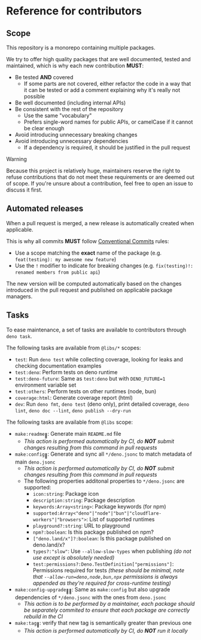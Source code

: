 # Reference for contributors

## Scope

This repository is a monorepo containing multiple packages.

We try to offer high quality packages that are well documented, tested and maintained, which is why each new contribution **MUST**:

- Be tested **AND** covered
  - If some parts are not covered, either refactor the code in a way that it can be tested or add a comment explaining why it's really not possible
- Be well documented (including internal APIs)
- Be consistent with the rest of the repository
  - Use the same "vocabulary"
  - Prefers single-word names for public APIs, or camelCase if it cannot be clear enough
- Avoid introducing unnecessary breaking changes
- Avoid introducing unnecessary dependencies
  - If a dependency is required, it should be justified in the pull request

> [!WARNING]
> Because this project is relatively huge, maintainers reserve the right to refuse contributions that do not meet these requirements or are deemed out of scope.
> If you're unsure about a contribution, feel free to open an issue to discuss it first.

## Automated releases

When a pull request is merged, a new release is automatically created when applicable.

This is why all commits **MUST** follow [Conventional Commits](https://www.conventionalcommits.org) rules:

- Use a scope matching the **exact** name of the package (e.g. `feat(testing): my awesome new feature`)
- Use the `!` modifier to indicate for breaking changes (e.g. `fix(testing)!: renamed members from public api`)

The new version will be computed automatically based on the changes introduced in the pull request and published on applicable package managers.

## Tasks

To ease maintenance, a set of tasks are available to contributors through `deno task`.

The following tasks are available from `@libs/*` scopes:

- `test`: Run `deno test` while collecting coverage, looking for leaks and checking documentation examples
- `test:deno`: Perform tests on deno runtime
- `test:deno-future`: Same as `test:deno` but with `DENO_FUTURE=1` environment variable set
- `test:others`: Perform tests on other runtimes (node, bun)
- `coverage:html`: Generate coverage report (html)
- `dev`: Run `deno fmt`, `deno test` (deno only), print detailed coverage, `deno lint`, `deno doc --lint`, `deno publish --dry-run`

The following tasks are available from `@libs` scope:

- `make:readme`<sub>🤖</sub>: Generate main `README.md` file
  - _This action is performed automatically by CI, do **NOT** submit changes resulting from this command in pull requests_
- `make:config`<sub>🤖</sub>: Generate and sync all `*/deno.jsonc` to match metadata of main `deno.jsonc`
  - _This action is performed automatically by CI, do **NOT** submit changes resulting from this command in pull requests_
  - The following properties additonal properties to `*/deno.jsonc` are supported:
    - `icon:string`: Package icon
    - `description:string`: Package description
    - `keywords:Array<string>`: Package keywords (for npm)
    - `supported:Array<"deno"|"node"|"bun"|"cloudflare-workers"|"browsers">`: List of supported runtimes
    - `playground?:string`: URL to playground
    - `npm?:boolean`: Is this package published on npm?
    - `["deno.land/x"]?:boolean`: Is this package published on deno.land/x?
    - `types?:"slow"`: Use `--allow-slow-types` when publishing _(do not use except is absolutely needed)_
    - `test:permissions?:Deno.TestDefinition["permissions"]`: Permissions required for tests _(these should be minimal, note that `--allow-run=deno,node,bun,npx` permissions is always appended as they're required for cross-runtime testing)_
- `make:config-upgrade`<sub>👨‍💻</sub>: Same as `make:config` but also upgrade dependencies of `*/deno.jsonc` with the ones from `deno.jsonc`
  - _This action is to be performed by a maintainer, each package should be separately commited to ensure that each package are correctly rebuild in the CI_
- `make:tag`<sub>🤖</sub>: verify that new tag is semantically greater than previous one
  - _This action is performed automatically by CI, do **NOT** run it locally_
